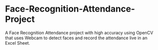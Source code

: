 # Face-Recognition-Attendance-Project
A Face Recognition Attendance project with high accuracy using OpenCV that uses Webcam to detect faces and record the attendance live in an Excel Sheet.
